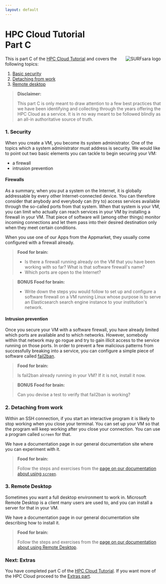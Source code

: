 ```yaml
---
layout: default
---
```


# HPC Cloud Tutorial <br/> Part C

<div style="float:right;max-width:205px;" markdown="1">
<img alt="SURFsara logo" src="../images/SURFsara_logo.png" />
</div>


This is part C of the [HPC Cloud Tutorial](.) and covers the following topics:

1. [Basic security](#security)
2. [Detaching from work](#detaching-from-work)
3. [Remote desktop](#remote-desktop)

>**Disclaimer:**
>
> This part C is only meant to draw attention to a few best practices that we have been identifying and collecting through the years offering the HPC Cloud as a service. It is in no way meant to be followed blindly as an all-in authoritative source of truth. 

### 1. Security

When you create a VM, you become its system administrator. One of the topics which a system administrator must address is security. We would like to point out two basic elements you can tackle to begin securing your VM:

* a firewall
* intrusion prevention

#### Firewalls

As a summary, when you put a system on the Internet, it is globally addressable by every other Internet-connected device. You can therefore consider that anybody and everybody can (try to) access services available through the so-called ports from that system. When that system is your VM, you can limit who actually can reach services in your VM by installing a firewall in your VM. That piece of software will (among other things) monitor incoming connections and let them pass into their desired destination only when they meet certain conditions.

When you use one of our Apps from the Appmarket, they usually come configured with a firewall already. 

> **Food for brain:**
>
> * Is there a firewall running already on the VM that you have been working with so far? What is that software firewall's name?
> * Which ports are open to the Internet?

> **BONUS Food for brain:**
>
> * Write down the steps you would follow to set up and configure a software firewall on a VM running Linux whose purpose is to serve an Elasticsearch search engine instance to your institution's network.

#### Intrusion prevention

Once you secure your VM with a software firewall, you have already limited which ports are available and to which networks. However, somebody within that network may go rogue and try to gain illicit access to the service running on those ports. In order to prevent a few malicious patterns from successfully breaking into a service, you can configure a simple piece of software called [fail2ban](https://www.fail2ban.org). 

> **Food for brain:**
>
> Is fail2ban already running in your VM? If it is not, install it now.

> **BONUS Food for brain:**
>
> Can you devise a test to verify that fail2ban is working?

### 2. Detaching from work

Within an SSH connection, if you start an interactive program it is likely to stop working when you close your terminal. You can set up your VM so that the program will keep working after you close your connection. You can use a program called `screen` for that.

We have a documentation page in our general documentation site where you can experiment with it. 

> **Food for brain:**
>
> Follow the steps and exercises from the [page on our documentation about using `screen`](../detachFromWork).

### 3. Remote Desktop

Sometimes you want a full desktop environment to work in. Microsoft Remote Desktop is a client many users are used to, and you can install a server for that in your VM.

We have a documentation page in our general documentation site describing how to install it.

> **Food for brain:**
>
> Follow the steps and exercises from the [page on our documentation about using Remote Desktop](../xrdp).

### Next: Extras
You have completed part C of the [HPC Cloud Tutorial](.). If you want more of the HPC Cloud proceed to the [Extras part](extras).
